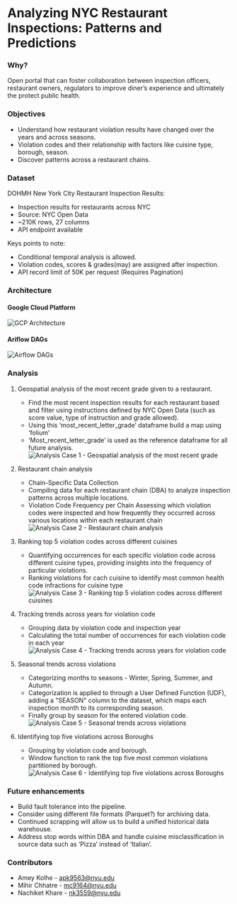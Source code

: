 # Analyzing NYC Restaurant Inspections: Patterns and Predictions

### Why?

Open portal that can foster collaboration between inspection officers, restaurant owners, regulators to improve diner’s
experience and ultimately the protect public health.

### Objectives

- Understand how restaurant violation results have changed over the years and across seasons.
- Violation codes and their relationship with factors like cuisine type, borough, season.
- Discover patterns across a restaurant chains.

### Dataset

DOHMH New York City Restaurant Inspection Results:

- Inspection results for restaurants across NYC
- Source: NYC Open Data
- ~210K rows, 27 columns
- API endpoint available

Keys points to note:

- Conditional temporal analysis is allowed.
- Violation codes, scores & grades(may) are assigned after inspection.
- API record limit of 50K per request (Requires Pagination)

### Architecture

#### Google Cloud Platform

![GCP Architecture](./docs/GCP_architecture.png)

#### Ariflow DAGs

![Airflow DAGs](./docs/airflow_dag.png)

### Analysis

1. Geospatial analysis of the most recent grade given to a restaurant.
    - Find the most recent inspection results for each restaurant based and filter using instructions defined by NYC
      Open Data (such as score value, type of instruction and grade allowed).
    - Using this ‘most_recent_letter_grade’ dataframe build a map using ‘folium’
    - ‘Most_recent_letter_grade’ is used as the reference dataframe for all future analysis.
      ![Analysis Case 1 - Geospatial analysis of the most recent grade](./docs/analysis_case1.png)

1. Restaurant chain analysis
    - Chain-Specific Data Collection
    - Compiling data for each restaurant chain (DBA) to analyze inspection patterns across multiple locations.
    - Violation Code Frequency per Chain Assessing which violation codes were inspected and how frequently they occurred
      across various locations within each restaurant chain
      ![Analysis Case 2 - Restaurant chain analysis](./docs/analysis_case2.png)

1. Ranking top 5 violation codes across different cuisines
    - Quantifying occurrences for each specific violation code across different cuisine types, providing insights into
      the frequency of particular violations.
    - Ranking violations for cach cuisine to identify most common health code infractions for cuisine type
      ![Analysis Case 3 - Ranking top 5 violation codes across different cuisines](./docs/analysis_case3.png)

1. Tracking trends across years for violation code
    - Grouping data by violation code and inspection year
    - Calculating the total number of occurrences for each violation code in each year
      ![Analysis Case 4 - Tracking trends across years for violation code](./docs/analysis_case4.png)

1. Seasonal trends across violations
    - Categorizing months to seasons - Winter, Spring, Summer, and Autumn.
    - Categorization is applied to through a User Defined Function (UDF), adding a "SEASON" column to the dataset, which
      maps each inspection month to its corresponding season.
    - Finally group by season for the entered violation code.
      ![Analysis Case 5 - Seasonal trends across violations](./docs/analysis_case5.png)

1. Identifying top five violations across Boroughs
    - Grouping by violation code and borough.
    - Window function to rank the top five most common violations partitioned by borough.
      ![Analysis Case 6 - Identifying top five violations across Boroughs](./docs/analysis_case6.png)

### Future enhancements

- Build fault tolerance into the pipeline.
- Consider using different file formats (Parquet?) for archiving data.
- Continued scrapping will allow us to build a unified historical data warehouse.
- Address stop words within DBA and handle cuisine misclassification in source data such as ‘Pizza’ instead of
  ‘Italian’.

### Contributors

- Amey Kolhe - [apk9563@nyu.edu](mailto:apk9563@nyu.edu)
- Mihir Chhatre - [mc9164@nyu.edu](mailto:mc9164@nyu.edu)
- Nachiket Khare - [nk3559@nyu.edu](mailto:nk3559@nyu.edu)
